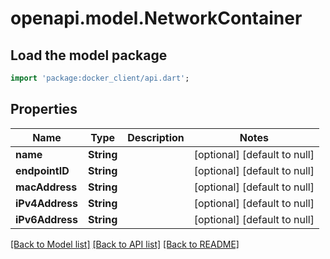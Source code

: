 # openapi.model.NetworkContainer

## Load the model package
```dart
import 'package:docker_client/api.dart';
```

## Properties
Name | Type | Description | Notes
------------ | ------------- | ------------- | -------------
**name** | **String** |  | [optional] [default to null]
**endpointID** | **String** |  | [optional] [default to null]
**macAddress** | **String** |  | [optional] [default to null]
**iPv4Address** | **String** |  | [optional] [default to null]
**iPv6Address** | **String** |  | [optional] [default to null]

[[Back to Model list]](../README.md#documentation-for-models) [[Back to API list]](../README.md#documentation-for-api-endpoints) [[Back to README]](../README.md)


